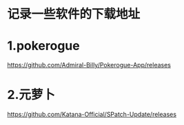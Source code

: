 # 记录一些软件的下载地址


# 1.pokerogue
https://github.com/Admiral-Billy/Pokerogue-App/releases

# 2.元萝卜
https://github.com/Katana-Official/SPatch-Update/releases
